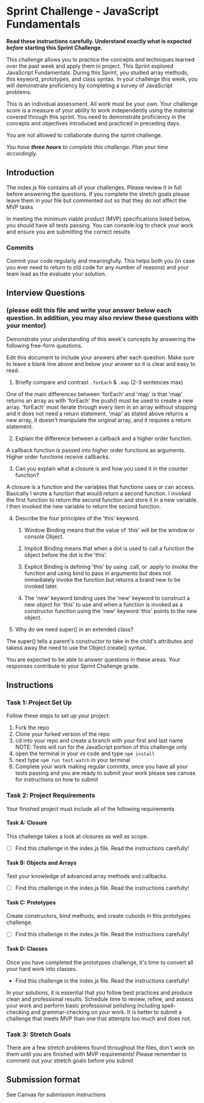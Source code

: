 # Sprint Challenge - JavaScript Fundamentals

**Read these instructions carefully. Understand exactly what is expected _before_ starting this Sprint Challenge.**

This challenge allows you to practice the concepts and techniques learned over the past week and apply them in project. This Sprint explored JavaScript Fundamentals. During this Sprint, you studied array methods, this keyword, prototypes, and class syntax. In your challenge this week, you will demonstrate proficiency by completing a survey of JavaScript problems.

This is an individual assessment. All work must be your own. Your challenge score is a measure of your ability to work independently using the material covered through this sprint. You need to demonstrate proficiency in the concepts and objectives introduced and practiced in preceding days.

You are not allowed to collaborate during the sprint challenge. 

_You have **three hours** to complete this challenge. Plan your time accordingly._


## Introduction

The index.js file contains all of your challenges. Please review it in full before answering the questions. If you complete the stretch goals please leave them in your file but commented out so that they do not affect the MVP tasks 

In meeting the minimum viable product (MVP) specifications listed below, you should have all tests passing. You can console.log to check your work and ensure you are submitting the correct results 

### Commits

Commit your code regularly and meaningfully. This helps both you (in case you ever need to return to old code for any number of reasons) and your team lead as the evaluate your solution.

## Interview Questions
### (please edit this file and write your answer below each question. In addition, you may also review these questions with your mentor)
Demonstrate your understanding of this week's concepts by answering the following free-form questions.

Edit this document to include your answers after each question. Make sure to leave a blank line above and below your answer so it is clear and easy to read.

1. Briefly compare and contrast `.forEach` & `.map` (2-3 sentences max)

One of the main differences between 'forEach' and 'map' is that 'map' returns an array as with 'forEach' the push()
must be used to create a new array. 'forEach' must iterate through every item in an array without stopping and it does not need a return statement. 'map' as stated above returns a new array, it doesn't manipulate the original array, and it requires a return statement. 

2. Explain the difference between a callback and a higher order function.

A callback function is passed into higher order functions as arguments. Higher order functions receive callbacks. 

3. Can you explain what a closure is and how you used it in the counter function? 

A closure is a function and the variables that functions uses or can access. Basically I wrote a function that would return a second function. I invoked the first function to return the second function and store it in a new variable. I then invoked the new variable to return the second function. 

4. Describe the four principles of the 'this' keyword.

    1. Window Binding means that the value of 'this' will be the window or console Object.

    2. Implicit Binding means that when a dot is used to call a function the object before the dot is the 'this'.

    3. Explicit Binding is defining 'this' by using .call, or .apply to invoke the function and using bind to pass in arguments but does not immediately invoke the function but returns a brand new to be invoked later. 

    4. The 'new' keyword binding uses the 'new' keyword to construct a new object for 'this' to use and when a function is invoked as a constructor function using the 'new' keyword 'this' points to the new object. 

5. Why do we need super() in an extended class?

The super() tells a parent's constructor to take in the child's attributes and takess away the need to use the Object.create() syntax.

You are expected to be able to answer questions in these areas. Your responses contribute to your Sprint Challenge grade. 

## Instructions

### Task 1: Project Set Up

Follow these steps to set up your project:

1. Fork the repo
2. Clone your forked version of the repo
3. cd into your repo and create a branch with your first and last name
NOTE: Tests will run for the JavaScript portion of this challenge only
4. open the terminal in your vs code and type `npm install`
5. next type `npm run test:watch` in your terminal
6. Complete your work making regular commits, once you have all your tests passing and you are ready to submit your work please see canvas for instructions on how to submit

### Task 2: Project Requirements

Your finished project must include all of the following requirements

#### Task A: Closure

This challenge takes a look at closures as well as scope. 
* [ ] Find this challenge in the index.js file. Read the instructions carefully!

#### Task B: Objects and Arrays

Test your knowledge of advanced array methods and callbacks.
* [ ] Find this challenge in the index.js file. Read the instructions carefully!

#### Task C: Prototypes

Create constructors, bind methods, and create cuboids in this prototypes challenge.
* [ ] Find this challenge in the index.js file. Read the instructions carefully!

#### Task D: Classes

Once you have completed the prototypes challenge, it's time to convert all your hard work into classes.
* Find this challenge in the index.js file. Read the instructions carefully!

In your solutions, it is essential that you follow best practices and produce clean and professional results. Schedule time to review, refine, and assess your work and perform basic professional polishing including spell-checking and grammar-checking on your work. It is better to submit a challenge that meets MVP than one that attempts too much and does not.

### Task 3: Stretch Goals 

There are a few stretch problems found throughout the files, don't work on them until you are finished with MVP requirements! Please remember to comment out your stretch goals before you submit 

## Submission format

See Canvas for submission instructions 


